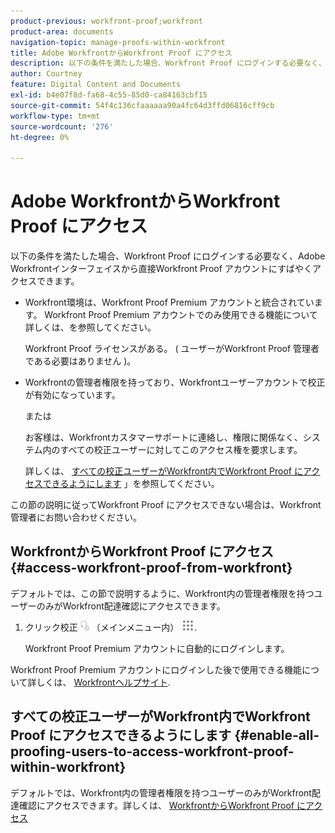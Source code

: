 ```yaml
---
product-previous: workfront-proof;workfront
product-area: documents
navigation-topic: manage-proofs-within-workfront
title: Adobe WorkfrontからWorkfront Proof にアクセス
description: 以下の条件を満たした場合、Workfront Proof にログインする必要なく、Adobe Workfrontインターフェイスから直接Workfront Proof アカウントにすばやくアクセスできます。
author: Courtney
feature: Digital Content and Documents
exl-id: b4e07f8d-fa68-4c55-85d0-ca84163cbf15
source-git-commit: 54f4c136cfaaaaaa90a4fc64d3ffd06816cff9cb
workflow-type: tm+mt
source-wordcount: '276'
ht-degree: 0%

---
```


# Adobe WorkfrontからWorkfront Proof にアクセス

以下の条件を満たした場合、Workfront Proof にログインする必要なく、Adobe Workfrontインターフェイスから直接Workfront Proof アカウントにすばやくアクセスできます。

* Workfront環境は、Workfront Proof Premium アカウントと統合されています。 Workfront Proof Premium アカウントでのみ使用できる機能について詳しくは、を参照してください。

   Workfront Proof ライセンスがある。 ( ユーザーがWorkfront Proof 管理者である必要はありません )。

* Workfrontの管理者権限を持っており、Workfrontユーザーアカウントで校正が有効になっています。

   または

   お客様は、Workfrontカスタマーサポートに連絡し、権限に関係なく、システム内のすべての校正ユーザーに対してこのアクセス権を要求します。

   詳しくは、 [すべての校正ユーザーがWorkfront内でWorkfront Proof にアクセスできるようにします](#enable-all-proofing-users-to-access-workfront-proof-within-workfront) 」を参照してください。

この節の説明に従ってWorkfront Proof にアクセスできない場合は、Workfront管理者にお問い合わせください。

## WorkfrontからWorkfront Proof にアクセス {#access-workfront-proof-from-workfront}

デフォルトでは、この節で説明するように、Workfront内の管理者権限を持つユーザーのみがWorkfront配達確認にアクセスできます。 

1. クリック校正 ![](assets/proofing-main-menu.png) （メインメニュー内） ![](assets/main-menu-icon.png).

   Workfront Proof Premium アカウントに自動的にログインします。

Workfront Proof Premium アカウントにログインした後で使用できる機能について詳しくは、 [Workfrontヘルプサイト](https://support.workfront.com).

## すべての校正ユーザーがWorkfront内でWorkfront Proof にアクセスできるようにします {#enable-all-proofing-users-to-access-workfront-proof-within-workfront}

デフォルトでは、Workfront内の管理者権限を持つユーザーのみがWorkfront配達確認にアクセスできます。詳しくは、 [WorkfrontからWorkfront Proof にアクセス](#access-workfront-proof-from-workfront)
